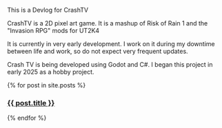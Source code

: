 This is a Devlog for CrashTV

CrashTV is a 2D pixel art game. It is a mashup of Risk of Rain 1 and the "Invasion RPG" mods for UT2K4

It is currently in very early development. I work on it during my downtime between life and work, so do not expect very frequent updates.

Crash TV is being developed using Godot and C#. I began this project in early 2025 as a hobby project.

{% for post in site.posts %}
### <a href="{{ post.url }}">{{ post.title }}</a>
{% endfor %}
